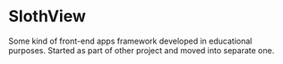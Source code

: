 # SlothView
Some kind of front-end apps framework developed in educational purposes. Started as part of other project and moved into separate one.

